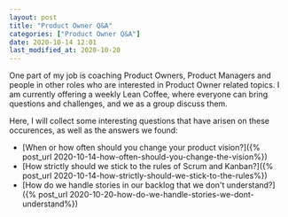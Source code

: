 ```yaml
---
layout: post
title: "Product Owner Q&A"
categories: ["Product Owner Q&A"]
date: 2020-10-14 12:01
last_modified_at: 2020-10-20
---
```

One part of my job is coaching Product Owners, Product Managers and people 
in other roles who are interested in Product Owner related topics. I am currently offering a weekly Lean Coffee, where everyone can bring questions and challenges, 
and we as a group discuss them.

Here, I will collect some interesting questions that have arisen on these occurences, as well as the answers we found:

- [When or how often should you change your product vision?]({% post_url 2020-10-14-how-often-should-you-change-the-vision%})
- [How strictly should we stick to the rules of Scrum and Kanban?]({% post_url 2020-10-14-how-strictly-should-we-stick-to-the-rules%})
- [How do we handle stories in our backlog that we don't understand?]({% post_url 2020-10-20-how-do-we-handle-stories-we-dont-understand%})